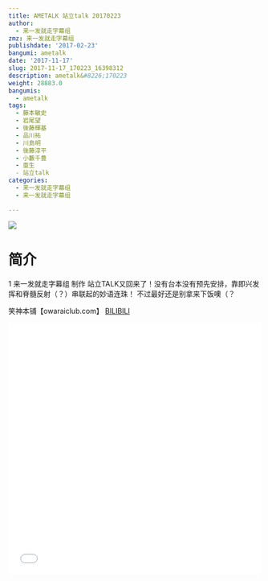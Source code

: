 ```yaml
---
title: AMETALK 站立talk 20170223
author:
  - 来一发就走字幕组
zmz: 来一发就走字幕组
publishdate: '2017-02-23'
bangumi: ametalk
date: '2017-11-17'
slug: 2017-11-17_170223_16398312
description: ametalk&#8226;170223
weight: 28883.0
bangumis:
  - ametalk
tags:
  - 藤本敏史
  - 岩尾望
  - 後藤輝基
  - 品川祐
  - 川島明
  - 後藤淳平
  - 小藪千豊
  - 亜生
  - 站立talk
categories:
  - 来一发就走字幕组
  - 来一发就走字幕组

---
```

![](https://i.imgur.com/cw9DMci.png)
# 简介  
1
来一发就走字幕组 制作
站立TALK又回来了！没有台本没有预先安排，靠即兴发挥和脊髓反射（？）串联起的妙语连珠！
不过最好还是别拿来下饭噢（？

笑神本铺【owaraiclub.com】
  [BILIBILI](https://www.bilibili.com/video/av16398312/)

<div class="vcontainer">  <iframe class="video" src="//www.bilibili.com/blackboard/player.html?aid=16398312" width="100%" height="500" frameborder="0" allowfullscreen="allowfullscreen"></iframe></div>

